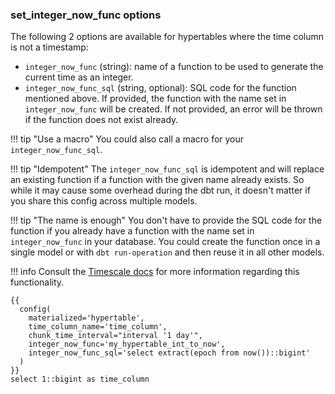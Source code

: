### set_integer_now_func options

The following 2 options are available for hypertables where the time column is not a timestamp:

* `integer_now_func` (string): name of a function to be used to generate the current time as an integer.
* `integer_now_func_sql` (string, optional): SQL code for the function mentioned above. If provided, the function with the name set in `integer_now_func` will be created. If not provided, an error will be thrown if the function does not exist already.

!!! tip "Use a macro"
    You could also call a macro for your `integer_now_func_sql`.

!!! tip "Idempotent"
    The `integer_now_func_sql` is idempotent and will replace an existing function if a function with the given name already exists. So while it may cause some overhead during the dbt run, it doesn't matter if you share this config across multiple models.

!!! tip "The name is enough"
    You don't have to provide the SQL code for the function if you already have a function with the name set in `integer_now_func` in your database. You could create the function once in a single model or with `dbt run-operation` and then reuse it in all other models.

!!! info
    Consult the [Timescale docs](https://docs.timescale.com/api/latest/hypertable/set_integer_now_func/) for more information regarding this functionality.

```sql+jinja title="models/my_hypertable.sql"
{{
  config(
    materialized='hypertable',
    time_column_name='time_column',
    chunk_time_interval="interval '1 day'",
    integer_now_func='my_hypertable_int_to_now',
    integer_now_func_sql='select extract(epoch from now())::bigint'
  )
}}
select 1::bigint as time_column
```
